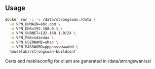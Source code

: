 ## Usage
```bash
docker run -i -v /data/strongswan:/data \
  -e VPN_DOMAIN=abc.com \
  -e VPN_DNS=192.168.0.1 \
  -e VPN_SUBNET=192.168.1.0/24 \
  -e VPN_PSK=sdasdas \
  -e VPN_USERNAME=ohsc \
  -e VPN_PASSWORD=pppsssswwwddd \
  houselabs/strongswan-buildconf
```

Certs and mobileconfig for client are generated in /data/strongswan/ssl
